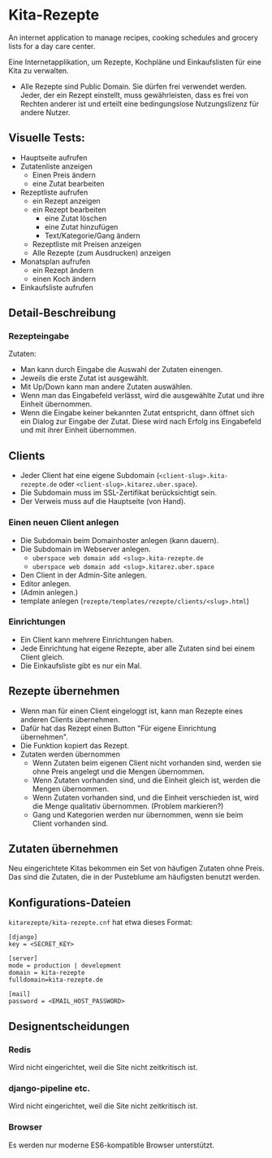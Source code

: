 # Kita-Rezepte
An internet application to manage recipes, cooking schedules and grocery lists for a day care center.

Eine Internetapplikation, um Rezepte, Kochpläne und Einkaufslisten für eine Kita zu verwalten.

- Alle Rezepte sind Public Domain. Sie dürfen frei verwendet werden. Jeder, der ein Rezept einstellt, muss gewährleisten, dass es frei von Rechten anderer ist und erteilt eine bedingungslose Nutzungslizenz für andere Nutzer.

## Visuelle Tests:
* Hauptseite aufrufen
* Zutatenliste anzeigen
    * Einen Preis ändern
    * eine Zutat bearbeiten
* Rezeptliste aufrufen
    * ein Rezept anzeigen
    * ein Rezept bearbeiten
        * eine Zutat löschen
        * eine Zutat hinzufügen
        * Text/Kategorie/Gang ändern
    * Rezeptliste mit Preisen anzeigen
    * Alle Rezepte (zum Ausdrucken) anzeigen
* Monatsplan aufrufen
    * ein Rezept ändern
    * einen Koch ändern
* Einkaufsliste aufrufen 


## Detail-Beschreibung
### Rezepteingabe
Zutaten:
- Man kann durch Eingabe die Auswahl der Zutaten einengen.
- Jeweils die erste Zutat ist ausgewählt.
- Mit Up/Down kann man andere Zutaten auswählen.
- Wenn man das Eingabefeld verlässt, wird die ausgewählte Zutat und ihre Einheit übernommen.
- Wenn die Eingabe keiner bekannten Zutat entspricht, dann öffnet sich ein Dialog zur Eingabe der Zutat. Diese wird nach Erfolg ins Eingabefeld und mit ihrer Einheit übernommen. 

## Clients
- Jeder Client hat eine eigene Subdomain (`<client-slug>.kita-rezepte.de` oder `<client-slug>.kitarez.uber.space`).
- Die Subdomain muss im SSL-Zertifikat berücksichtigt sein.
- Der Verweis muss auf die Hauptseite (von Hand).

### Einen neuen Client anlegen
- Die Subdomain beim Domainhoster anlegen (kann dauern). 
- Die Subdomain im Webserver anlegen. 
    + `uberspace web domain add <slug>.kita-rezepte.de`
    + `uberspace web domain add <slug>.kitarez.uber.space`
- Den Client in der Admin-Site anlegen.
- Editor anlegen.
- (Admin anlegen.)
- template anlegen (`rezepte/templates/rezepte/clients/<slug>.html`)

### Einrichtungen
- Ein Client kann mehrere Einrichtungen haben. 
- Jede Einrichtung hat eigene Rezepte, aber alle Zutaten sind bei einem Client gleich.
- Die Einkaufsliste gibt es nur ein Mal.

## Rezepte übernehmen
- Wenn man für einen Client eingeloggt ist, kann man Rezepte eines anderen Clients übernehmen.
- Dafür hat das Rezept einen Button "Für eigene Einrichtung übernehmen".
- Die Funktion kopiert das Rezept.
- Zutaten werden übernommen
    + Wenn Zutaten beim eigenen Client nicht vorhanden sind, werden sie ohne Preis angelegt und die Mengen übernommen.
    + Wenn Zutaten vorhanden sind, und die Einheit gleich ist, werden die Mengen übernommen.
    + Wenn Zutaten vorhanden sind, und die Einheit verschieden ist, wird die Menge qualitativ übernommen. (Problem markieren?)
    + Gang und Kategorien werden nur übernommen, wenn sie beim Client vorhanden sind.

## Zutaten übernehmen
Neu eingerichtete Kitas bekommen ein Set von häufigen Zutaten ohne Preis. Das sind die Zutaten, die in der Pusteblume am häufigsten benutzt werden.

## Konfigurations-Dateien
`kitarezepte/kita-rezepte.cnf` hat etwa dieses Format:

    [django]
    key = <SECRET_KEY>

    [server]
    mode = production | development
    domain = kita-rezepte
    fulldomain=kita-rezepte.de

    [mail]
    password = <EMAIL_HOST_PASSWORD>

## Designentscheidungen
### Redis
Wird nicht eingerichtet, weil die Site nicht zeitkritisch ist.

### django-pipeline etc.
Wird nicht eingerichtet, weil die Site nicht zeitkritisch ist.

### Browser
Es werden nur moderne ES6-kompatible Browser unterstützt.
